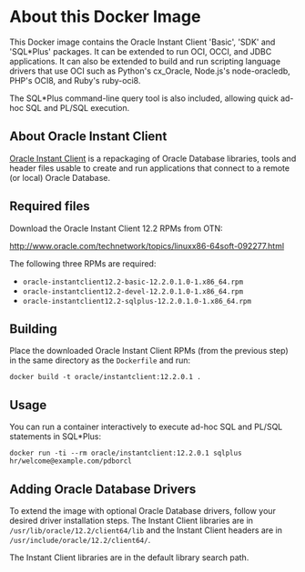 # About this Docker Image

This Docker image contains the Oracle Instant Client 'Basic', 'SDK' and 'SQL*Plus' packages.  It can be extended to run OCI, OCCI, and JDBC applications.  It can also be extended to build and run scripting language drivers that use OCI such as Python's cx_Oracle, Node.js's node-oracledb, PHP's OCI8, and Ruby's ruby-oci8.  

The SQL*Plus command-line query tool is also included, allowing quick ad-hoc SQL and PL/SQL execution.

## About Oracle Instant Client

[Oracle Instant Client](http://www.oracle.com/technetwork/database/features/instant-client/) is a repackaging of Oracle Database libraries, tools and header files usable to create and run applications that connect to a remote (or local) Oracle Database.

## Required files

Download the Oracle Instant Client 12.2 RPMs from OTN:

http://www.oracle.com/technetwork/topics/linuxx86-64soft-092277.html

The following three RPMs are required:

- `oracle-instantclient12.2-basic-12.2.0.1.0-1.x86_64.rpm`
- `oracle-instantclient12.2-devel-12.2.0.1.0-1.x86_64.rpm`
- `oracle-instantclient12.2-sqlplus-12.2.0.1.0-1.x86_64.rpm`

## Building

Place the downloaded Oracle Instant Client RPMs (from the previous step) in the
same directory as the `Dockerfile` and run:

```
docker build -t oracle/instantclient:12.2.0.1 .
```

## Usage

You can run a container interactively to execute ad-hoc SQL and PL/SQL statements in SQL*Plus:

```
docker run -ti --rm oracle/instantclient:12.2.0.1 sqlplus hr/welcome@example.com/pdborcl
```

## Adding Oracle Database Drivers

To extend the image with optional Oracle Database drivers, follow your desired driver installation steps.  The Instant Client libraries are in `/usr/lib/oracle/12.2/client64/lib` and the Instant Client headers are in `/usr/include/oracle/12.2/client64/`.

The Instant Client libraries are in the default library search path.
